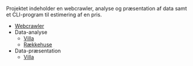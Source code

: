 Projektet indeholder en webcrawler, analyse og præsentation af data samt et CLI-program til estimering af en pris.

* [Webcrawler](tools/)
* Data-analyse
    - [Villa](villa.ipynb)
    - [Rækkehuse](raekkehus.ipynb)
* Data-præsentation
    - [Villa](villa-presentation.ipynb)

